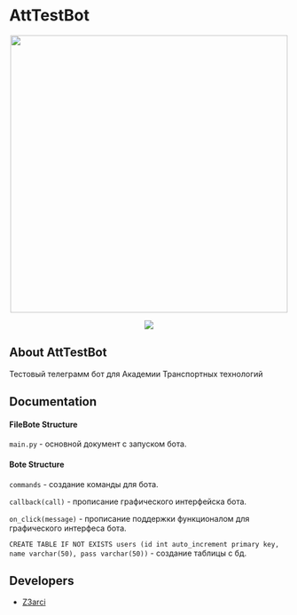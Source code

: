 # AttTestBot
<p align="center">
      <img src="https://i.ibb.co/wWpfz1c/Frame-34.png" width="500">
</p>

<p align="center">
   <img src="https://img.shields.io/badge/Pycharm-2024.1.2-brightgreen">
</p>

## About AttTestBot

Тестовый телеграмм бот для Академии Транспортных технологий

## Documentation

#### FileBote Structure

`main.py` - основной документ с запуском бота.

#### Bote Structure

`commands` - создание команды для бота.

`callback(call)` - прописание графического интерфейска бота.

`on_click(message)` - прописание поддержки функционалом для графического интерфеса бота.

`CREATE TABLE IF NOT EXISTS users (id int auto_increment primary key, name varchar(50), pass varchar(50))` - создание таблицы с бд.

## Developers

- [Z3arci](https://github.com/Z3arci)
